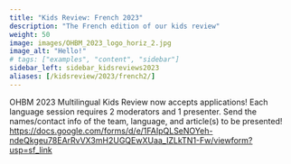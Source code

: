 ```yaml
---
title: "Kids Review: French 2023"
description: "The French edition of our kids review"
weight: 50
image: images/OHBM_2023_logo_horiz_2.jpg
image_alt: "Hello!"
# tags: ["examples", "content", "sidebar"]
sidebar_left: sidebar_kidsreviews2023
aliases: [/kidsreview/2023/french2/]
---
```


OHBM 2023 Multilingual Kids Review now accepts applications! Each language session requires 2 moderators and 1 presenter. Send the names/contact info of the team, language, and article(s) to be presented! https://docs.google.com/forms/d/e/1FAIpQLSeNOYeh-ndeQkgeu78EArRvVX3mH2UGQEwXUaa_IZLkTN1-Fw/viewform?usp=sf_link


<!-- ## Presenters and organizers
1. Name 1 ![Example image](/images/image.png)
2. Name 2 ![Example image](/images/image.png)
3. Name 3 ![Example image](/images/image.png)
-->

<!-- ## Message from organizers
Message here
-->

<!-- Youtube link, example https://www.youtube.com/watch?v=w7Ft2ymGmfc
{{< youtube w7Ft2ymGmfc >}}
-->
